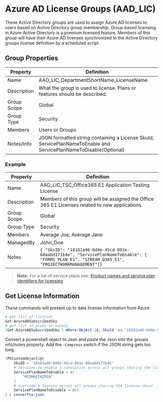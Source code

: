 # Azure AD License Groups (AAD_LIC)
These Active Directory groups are used to assign Azure AD licenses to users based on Active Directory group membership. Group based licensing in Azure Active Directory is a premium licensed feature. Members of this group will have their Azure AD licenses synchronized to the Active Directory groups license definition by a scheduled script.

## Group Properties 

|Property| Definition |
|--------|------------|
| Name               | AAD_LIC_DepartmentShortName_LicenseName |
| Description        | What the group is used to license. Plans or features should be described. |
| Group Scope        | Global |
| Group Type         | Security |
| Members            | Users or Groups  |
| Notes/Info         | JSON formatted string containing a License SkuId, ServicePlanNameToEnable and ServicePlanNameToDisable(Optional)     |

### Example 
|Property| Definition |
|--------|------------|
| Name               | AAD_LIC_TSC_Office365 E1 Application Testing License |
| Description        | Members of this group will be assigned the Office 365 E1 Licenses related to new applications. |
| Group Scope        | Global |
| Group Type         | Security |
| Members            | Average Joe; Average Jane |
| ManagedBy          | John_Doe  |
| Notes              | `{ "SkuID": "18181a46-0d4e-45cd-891e-60aabd171b4e", "ServicePlanNameToEnable": [ "FORMS_PLAN_E1", "STREAM_O365_E1", "PROJECTWORKMANAGEMENT"]}` |

> **Note:** For a list of service plans see: [Product names and service plan identifiers for licensing](https://docs.microsoft.com/en-us/azure/active-directory/users-groups-roles/licensing-service-plan-reference)

## Get License Information
These commands will present up to date license information from Azure.

```powershell
# get list of licenses
Get-AzureADSubscribedSku
# get list of plans to enable 
(Get-AzureADSubscribedSku | Where-Object {$_.SkuId -eq '18181a46-0d4e-45cd-891e-60aabd171b4e'}).ServicePlans
```

Convert a powershell object to Json and paste the Json into the groups info/notes property. Add the `-Compress` switch if the JSON string gets too long. 

```powershell
[PSCustomObject]@{
    SkuID = '18181a46-0d4e-45cd-891e-60aabd171b4e'
    # Services to enable a cumulative across all groups sharing the license skuid.
    ServicePlanNameToEnable = @(
        "MCOMEETACPEA"
    )
    # override a feature across all groups sharing the license skuid.
    ServicePlanNameToDisable = @() 
} | convertto-json
```
